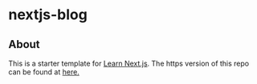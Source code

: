# nextjs-blog

## About
This is a starter template for [Learn Next.js](https://nextjs.org/learn). The https version of this repo can be found at [here.](https://nextjsblog-aishanisingh.vercel.app/)
